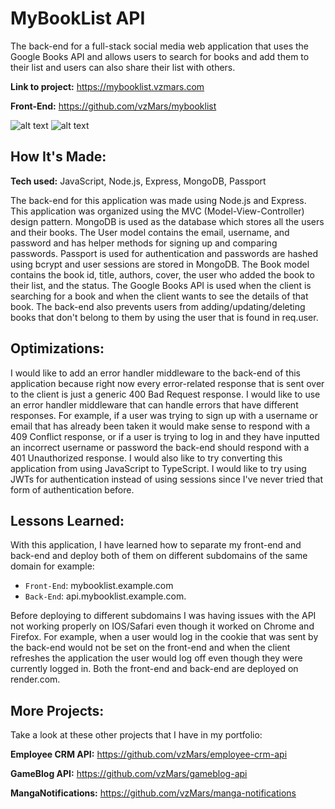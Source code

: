 # MyBookList API

The back-end for a full-stack social media web application that uses the Google Books API and allows users to search for books and add them to their list and users can also share their list with others.

**Link to project:** https://mybooklist.vzmars.com

**Front-End:** https://github.com/vzMars/mybooklist

![alt text](https://i.imgur.com/bxRXgX2.png)
![alt text](https://i.imgur.com/JCjjs0B.png)

## How It's Made:

**Tech used:** JavaScript, Node.js, Express, MongoDB, Passport

The back-end for this application was made using Node.js and Express. This application was organized using the MVC (Model-View-Controller) design pattern. MongoDB is used as the database which stores all the users and their books. The User model contains the email, username, and password and has helper methods for signing up and comparing passwords. Passport is used for authentication and passwords are hashed using bcrypt and user sessions are stored in MongoDB. The Book model contains the book id, title, authors, cover, the user who added the book to their list, and the status. The Google Books API is used when the client is searching for a book and when the client wants to see the details of that book. The back-end also prevents users from adding/updating/deleting books that don't belong to them by using the user that is found in req.user.

## Optimizations:

I would like to add an error handler middleware to the back-end of this application because right now every error-related response that is sent over to the client is just a generic 400 Bad Request response. I would like to use an error handler middleware that can handle errors that have different responses. For example, if a user was trying to sign up with a username or email that has already been taken it would make sense to respond with a 409 Conflict response, or if a user is trying to log in and they have inputted an incorrect username or password the back-end should respond with a 401 Unauthorized response. I would also like to try converting this application from using JavaScript to TypeScript. I would like to try using JWTs for authentication instead of using sessions since I've never tried that form of authentication before.

## Lessons Learned:

With this application, I have learned how to separate my front-end and back-end and deploy both of them on different subdomains of the same domain for example:

- `Front-End`: mybooklist.example.com
- `Back-End`: api.mybooklist.example.com.

Before deploying to different subdomains I was having issues with the API not working properly on IOS/Safari even though it worked on Chrome and Firefox. For example, when a user would log in the cookie that was sent by the back-end would not be set on the front-end and when the client refreshes the application the user would log off even though they were currently logged in. Both the front-end and back-end are deployed on render.com.

## More Projects:

Take a look at these other projects that I have in my portfolio:

**Employee CRM API:** https://github.com/vzMars/employee-crm-api

**GameBlog API:** https://github.com/vzMars/gameblog-api

**MangaNotifications:** https://github.com/vzMars/manga-notifications
